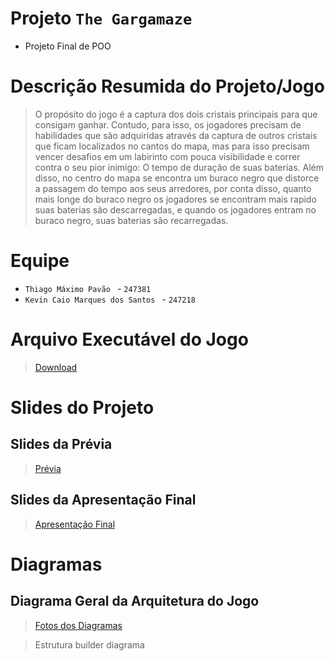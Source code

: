 # Projeto `The Gargamaze`

* Projeto Final de POO

# Descrição Resumida do Projeto/Jogo

> O propósito do jogo é a captura dos dois cristais principais para que consigam ganhar. Contudo, para isso, os jogadores precisam de habilidades que são adquiridas através da captura de outros cristais que ficam localizados no cantos do mapa, mas para isso precisam vencer desafios em um labirinto com pouca visibilidade e correr contra o seu pior inimigo: O tempo de duração de suas baterias. Além disso, no centro do mapa se encontra um buraco negro que distorce a passagem do tempo aos seus arredores, por conta disso, quanto mais longe do buraco negro os jogadores se encontram mais rapido suas baterias são descarregadas, e quando os jogadores entram no buraco negro, suas baterias são recarregadas. 

# Equipe
* `Thiago Máximo Pavão `           - `247381`
* `Kevin Caio Marques dos Santos ` - `247218`

# Arquivo Executável do Jogo
>[Download](https://drive.google.com/file/d/138DYyCo_OWfGWI8gYvdxZ3F5L54VvRnI/view?usp=sharing)

# Slides do Projeto

## Slides da Prévia
> [Prévia](https://docs.google.com/presentation/d/1mAtWsCDGBxF7lj8pcSTOYw43ReE8C6TG7_TtIIiZnzM/edit?usp=sharing)

## Slides da Apresentação Final

> [Apresentação Final](https://docs.google.com/presentation/d/1Nq9iXtoOGGFCMYAOnZVzsHJ7h0_kNV516n9Oh6eqHng/edit?usp=sharing)

# Diagramas

## Diagrama Geral da Arquitetura do Jogo

>[Fotos dos Diagramas](/assets/)

>Estrutura
>builder
>diagrama
